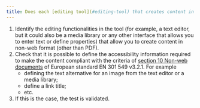 ```yaml
---
title: Does each [editing tool](#editing-tool) that creates content in non-web format (except PDF) allow the definition of the [accessibility information](#accessibility-information) necessary to create content that complies with the criteria of [section 10 Non-web documents](https://www.etsi.org/deliver/etsi_en/301500_301599/301549/03.02.01_60/en_301549v030201p.pdf#page=52) of the European standard EN 301 549 v3.2.1?
---
```

1. Identify the editing functionalities in the tool (for example, a text editor, but it could also be a media library or any other interface that allows you to enter text or define properties) that allow you to create content in non-web format (other than PDF).
2. Check that it is possible to define the accessibility information required to make the content compliant with the criteria of [section 10 Non-web documents](https://www.etsi.org/deliver/etsi_en/301500_301599/301549/03.02.01_60/en_301549v030201p.pdf#page=52) of European standard EN 301 549 v3.2.1. For example 
	- defining the text alternative for an image from the text editor or a media library;
	- define a link title;
	- etc.
3. If this is the case, the test is validated.